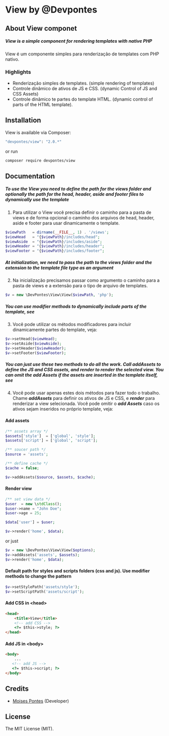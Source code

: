 # View by @Devpontes

## About View componet

##### View is a simple component for rendering templates with native PHP

View é um componente simples para renderização de templates com PHP nativo.

### Highlights

- Renderização simples de templates. (simple rendering of templates)
- Controle dinâmico de ativos de JS e CSS. (dynamic Control of JS and CSS Assets)
- Controle dinâmico te partes do template HTML. (dynamic control of parts of the HTML template).

## Installation

View is available via Composer:

```bash
"devpontes/view": "2.0.*"
```

or run

```bash
composer require devpontes/view
```

## Documentation

##### To use the View you need to define the path for the views folder and optionally the path for the head, header, aside and footer files to dynamically use the template

1. Para utilizar o View você precisa definir o caminho para a pasta de views e de forma opcional o caminho dos arquivos de head, header, aside e footer para usar dinamicamente o template.

```php
$viewPath   = dirname(__FILE__, 1) . '/views';
$viewHead   = "{$viewPath}/includes/head";
$viewAside  = "{$viewPath}/includes/aside";
$viewHeader = "{$viewPath}/includes/header";
$viewFooter = "{$viewPath}/includes/footer";
```

##### At initialization, we need to pass the path to the views folder and the extension to the template file type as an argument

2. Na inicialização precisamos passar como argumento o caminho para a pasta de views e a extensão para o tipo de arquivo de templates.

```php
$v = new \DevPontes\View\View($viewPath, 'php');
```

##### You can use modifier methods to dynamically include parts of the template, see

3. Você pode utilizar os métodos modificadores para incluir dinamicamente partes do template, veja:

```php
$v->setHead($viewHead);
$v->setAside($viewAside);
$v->setHeader($viewHeader);
$v->setFooter($viewFooter);
```

##### You can just use these two methods to do all the work. Call ***addAssets*** to define the JS and CSS assets, and ***render*** to render the selected view. You can omit the ***add Assets*** if the assets are inserted in the template itself, see

4. Você pode usar apenas estes dois métodos para fazer todo o trabalho. Chame ***addAssets*** para definir os ativos de JS e CSS, e ***render*** para renderizar a view selecionada. Você pode omitir o ***add Assets*** caso os ativos sejam inseridos no próprio template, veja:

#### Add assets

```php
/** assets array */
$assets['style']  = ['global', 'style'];
$assets['script'] = ['global', 'script'];

/** soucer path */
$source = 'assets';

/** define cache */
$cache = false;

$v->addAssets($source, $assets, $cache);
```

#### Render view

```php
/** set view data */
$user  = new \stdClass();
$user->name = "John Doe";
$user->age = 25;

$data['user'] = $user;

$v->render('home', $data);
```

or just

```php
$v = new \DevPontes\View\View($options);
$v->addAssets('assets', $assets);
$v->render('home', $data);
```

#### Default path for styles and scripts folders (css and js). Use modifier methods to change the pattern

```php
$v->setStylePath('assets/style');
$v->setScriptPath('assets/script');
```

#### Add CSS in &lt;head&gt;

```html
<head>
    <title>View</title>
    <!-- add CSS -->
    <?= $this->style; ?> 
</head>
```

#### Add JS in &lt;body&gt;

```html
<body>
    ...
   <!-- add JS -->
   <?= $this->script; ?>
</body>
```

## Credits

- [Moises Pontes](https://github.com/moisespontes) (Developer)

## License

The MIT License (MIT).
